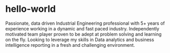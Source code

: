 # hello-world

Passionate, data driven Industrial Engineering professional with 5+ years of experience working in a dynamic and fast paced industry. Independently motivated team player proven to be adept at problem solving and learning on the fly. Looking to leverage my skills in Data analytics  and business intelligence reporting in a fresh and challenging environment.
